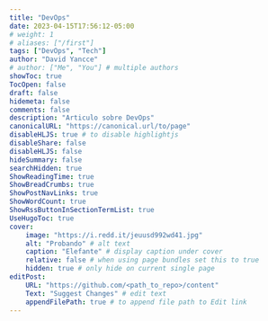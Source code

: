 ```yaml
---
title: "DevOps"
date: 2023-04-15T17:56:12-05:00
# weight: 1
# aliases: ["/first"]
tags: ["DevOps", "Tech"]
author: "David Yancce"
# author: ["Me", "You"] # multiple authors
showToc: true
TocOpen: false
draft: false
hidemeta: false
comments: false
description: "Articulo sobre DevOps"
canonicalURL: "https://canonical.url/to/page"
disableHLJS: true # to disable highlightjs
disableShare: false
disableHLJS: false
hideSummary: false
searchHidden: true
ShowReadingTime: true
ShowBreadCrumbs: true
ShowPostNavLinks: true
ShowWordCount: true
ShowRssButtonInSectionTermList: true
UseHugoToc: true
cover:
    image: "https://i.redd.it/jeuusd992wd41.jpg"
    alt: "Probando" # alt text
    caption: "Elefante" # display caption under cover
    relative: false # when using page bundles set this to true
    hidden: true # only hide on current single page
editPost:
    URL: "https://github.com/<path_to_repo>/content"
    Text: "Suggest Changes" # edit text
    appendFilePath: true # to append file path to Edit link
---
```

